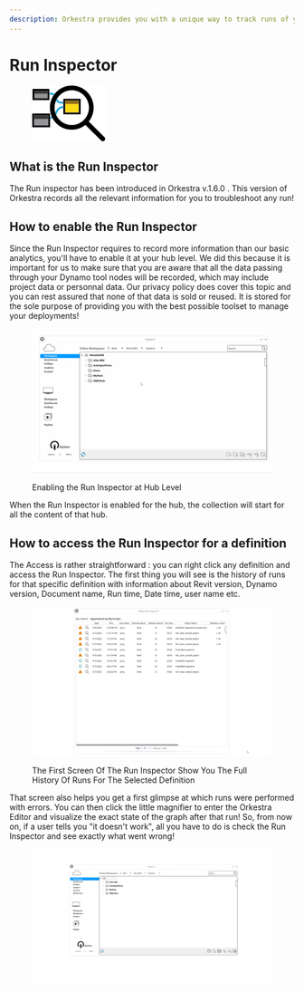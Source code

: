 ```yaml
---
description: Orkestra provides you with a unique way to track runs of your Dynamo tools!
---
```


# Run Inspector

<figure><img src="../.gitbook/assets/RunInspector.png" alt=""><figcaption></figcaption></figure>

## What is the Run Inspector

The Run inspector has been introduced in Orkestra v.1.6.0 . This version of Orkestra records all the relevant information for you to troubleshoot any run!&#x20;

## How to enable the Run Inspector

Since the Run Inspector requires to record more information than our basic analytics, you'll have to enable it at your hub level. We did this because it is important for us to make sure that you are aware that all the data passing through your Dynamo tool nodes will be recorded, which may include project data or personnal data. Our privacy policy does cover this topic and you can rest assured that none of that data is sold or reused. It is stored for the sole purpose of providing you with the best possible toolset to manage your deployments!

<figure><img src="../.gitbook/assets/EnableRunInspector_RNgif.gif" alt=""><figcaption><p>Enabling the Run Inspector at Hub Level </p></figcaption></figure>

When the Run Inspector is enabled for the hub, the collection will start for all the content of that hub.

## How to access the Run Inspector for a definition

The Access is rather straightforward : you can right click any definition and access the Run Inspector. The first thing you will see is the history of runs for that specific definition with information about Revit version, Dynamo version, Document name, Run time, Date time, user name etc.&#x20;

<figure><img src="../.gitbook/assets/image (16).png" alt=""><figcaption><p>The First Screen Of The Run Inspector Show You The Full History Of Runs For The Selected Definition</p></figcaption></figure>

That screen also helps you get a first glimpse at which runs were performed with errors. You can then click the little magnifier to enter the Orkestra Editor and visualize the exact state of the graph after that run! So, from now on, if a user tells you "it doesn't work", all you have to do is check the Run Inspector and see exactly what went wrong!&#x20;

<figure><img src="../.gitbook/assets/RunInspector_RNgif.gif" alt=""><figcaption></figcaption></figure>

